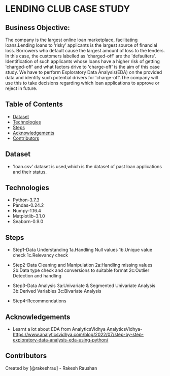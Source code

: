# LENDING CLUB CASE STUDY

## Business Objective:
The company is the largest online loan marketplace, facilitating loans.Lending loans to ‘risky’ applicants is the largest source of financial loss. 
Borrowers who default cause the largest amount of loss to the lenders. In this case, the customers labelled as 'charged-off' are the 'defaulters'.
Identification of such applicants whose loans have a higher risk of getting 'charged-off' and what factors drive to 'charge-off' is the aim of this case study. 
We have to perform Exploratory Data Analysis(EDA) on the provided data and identify such potential drivers for 'charge-off'.The company will use this to take
decisions regarding which loan applications to approve or reject in future.


## Table of Contents
* [Dataset](#Dataset)
* [Technologies](#Technologies)
* [Steps](#Steps)
* [Acknowledgements](#Acknowledgements)
* [Contributors](#Contributors)

## Dataset
- 'loan.csv' dataset is used,which is the dataset of past loan applications and their status.

## Technologies
- Python-3.7.3
- Pandas-0.24.2
- Numpy-1.16.4
- Matplotlib-3.1.0
- Seaborn-0.9.0

## Steps
- Step1-Data Understanding
		1a.Handling Null values
		1b.Unique value check
		1c.Relevancy check 
    
- Step2-Data Cleaning and Manipulation
		2a:Handling missing values
		2b:Data type check and conversions to suitable format
		2c:Outlier Detection and handling
    
- Step3-Data Analysis
		3a:Univariate & Segmented Univariate Analysis
		3b:Derived Variables
		3c:Bivariate Analysis

- Step4-Recommendations

## Acknowledgements
- Learnt a lot about EDA from AnalyticsVidhya
AnalyticsVidhya- https://www.analyticsvidhya.com/blog/2022/07/step-by-step-exploratory-data-analysis-eda-using-python/


## Contributors
Created by [@rakeshrau] - Rakesh Raushan
